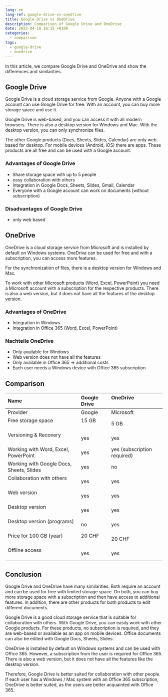 ```yaml
---
lang: en
lang-ref: google-drive-vs-onedrive
title: Google Drive vs OneDrive
description: Comparison of Google Drive and OneDrive
date: 2023-04-10 16:15 +0100
categories:
  - comparison
tags:
  - google-drive
  - onedrive
---
```


In this article, we compare Google Drive and OneDrive and show the differences and similarities.

## Google Drive

Google Drive is a cloud storage service from Google. Anyone with a Google account can use Google Drive for free. With an account, you can buy more storage space and use it.

Google Drive is web-based, and you can access it with all modern browsers. There is also a desktop version for Windows and Mac. With the desktop version, you can only synchronize files.

The other Google products (Docs, Sheets, Slides, Calendar) are only web-based for desktop. For mobile devices (Android, iOS) there are apps. These products are all free and can be used with a Google account.

### Advantages of Google Drive

- Share storage space with up to 5 people
- easy collaboration with others
- Integration in Google Docs, Sheets, Slides, Gmail, Calendar
- Everyone with a Google account can work on documents (without subscription)

### Disadvantages of Google Drive

- only web based

## OneDrive

OneDrive is a cloud storage service from Microsoft and is installed by default on Windows systems. OneDrive can be used for free and with a subscription, you can access more features.

For the synchronization of files, there is a desktop version for Windows and Mac.

To work with other Microsoft products (Word, Excel, PowerPoint) you need a Microsoft account with a subscription for the respective products. There is also a web version, but it does not have all the features of the desktop version.

### Advantages of OneDrive

- Integration in Windows
- Integration in Office 365 (Word, Excel, PowerPoint)

### Nachteile OneDrive

- Only available for Windows
- Web version does not have all the features
- Only available in Office 365 ⇒ additional costs
- Each user needs a Windows device with Office 365 subscription

## Comparison

| Name                                     | Google Drive | OneDrive                    |
|:---------------------------------------- |:------------ |:--------------------------- |
| Provider                                 | Google       | Microsoft                   |
| Free storage space                       | 15 GB        | 5 GB                        |
| Versioning & Recovery                    | yes          | yes                         |
| Working with Word, Excel, PowerPoint     | yes          | yes (subscription required) |
| Working with Google Docs, Sheets, Slides | yes          | no                          |
| Collaboration with others                | yes          | yes                         |
| Web version                              | yes          | yes                         |
| Desktop version                          | yes          | yes                         |
| Desktop version (programs)               | no           | yes                         |
| Price for 100 GB (year)                  | 20 CHF       | 20 CHF                      |
| Offline access                           | yes          | yes                         |

## Conclusion

Google Drive and OneDrive have many similarities. Both require an account and can be used for free with limited storage space. On both, you can buy more storage space with a subscription and then have access to additional features. In addition, there are other products for both products to edit different documents.

Google Drive is a good cloud storage service that is suitable for collaboration with others. With Google Drive, you can easily work with other Google products. For these products, no subscription is required, and they are web-based or available as an app on mobile devices. Office documents can also be edited with Google Docs, Sheets, Slides.

OneDrive is installed by default on Windows systems and can be used with Office 365. However, a subscription from the user is required for Office 365. There is also a web version, but it does not have all the features like the desktop version.

Therefore, Google Drive is better suited for collaboration with other people. If each user has a Windows / Mac system with an Office 365 subscription, OneDrive is better suited, as the users are better acquainted with Office 365.
